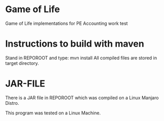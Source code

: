 # Game of Life
Game of Life implementations for PE Accounting work test

# Instructions to build with maven
Stand in REPOROOT and type:
  mvn install
All compiled files are stored in target directory.
  
# JAR-FILE
There is a JAR file in REPOROOT which was compiled on a Linux Manjaro Distro.

This program was tested on a Linux Machine. 
